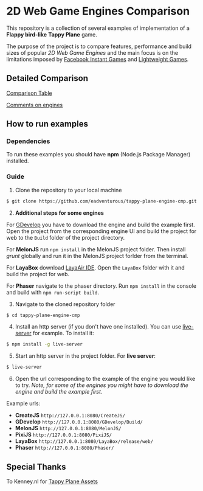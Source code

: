 # 2D Web Game Engines Comparison

This repository is a collection of several examples of implementation of a **Flappy bird-like** **Tappy Plane** game. 

The purpose of the project is to compare features, performance and build sizes of popular *2D Web Game Engines* and the main focus is on the limitations imposed by [Facebook Instant Games](https://developers.facebook.com/docs/games/instant-games/) and [Lightweight Games](https://developers.facebook.com/docs/games/instant-games/guides/lightweight/).

## Detailed Comparison

[Comparison Table](https://docs.google.com/spreadsheets/d/1W30FdImkqsa17l4YUpKwYhSRcAETv9_xxv08b0LFRGY/edit?usp=sharing)

[Comments on engines](https://docs.google.com/document/d/1c_0vt13B78yYAp2FsCcT8ybn3gK0bErY7afc3zGzUNQ/edit?usp=sharing)

## How to run examples

### Dependencies

To run these examples you should have **npm** (Node.js Package Manager) installed.

### Guide

1. Clone the repository to your local machine 
```bash
$ git clone https://github.com/eadventurous/tappy-plane-engine-cmp.git
```
2. **Additional steps for some engines** 

For [GDevelop](https://gdevelop-app.com/download/) you have to download the engine and build the example first. Open the project from the corresponding engine UI and build the project for web to the `Build` folder of the project directory.

For **MelonJS** run `npm install` in the MelonJS project folder. Then install *grunt* globally and run it in the MelonJS project forlder from the terminal.

For **LayaBox** download [LayaAir IDE](https://ldc2.layabox.com/layadownload/?language=en&type=layaairide-LayaAir%20IDE%202.3.0beta). Open the `LayaBox` folder with it and build the project for web.

For **Phaser** navigate to the phaser directory. Run `npm install` in the console and build with `npm run-script build`.

3. Navigate to the cloned repository folder
```bash
$ cd tappy-plane-engine-cmp
```
4. Install an http server (if you don't have one installed). You can use [live-server](https://www.npmjs.com/package/live-server) for example. To install it:
```bash
$ npm install -g live-server
```
5. Start an http server in the project folder. For **live server**:
```bash
$ live-server
```
6. Open the url corresponding to the example of the engine you would like to try. *Note, for some of the engines you might have to download the engine and build the example first.* 

Example urls: 

- **CreateJS** `http://127.0.0.1:8080/CreateJS/`
- **GDevelop** `http://127.0.0.1:8080/GDevelop/Build/`
- **MelonJS** `http://127.0.0.1:8080/MelonJS/`
- **PixiJS** `http://127.0.0.1:8080/PixiJS/`
- **LayaBox** `http://127.0.0.1:8080/LayaBox/release/web/`
- **Phaser** `http://127.0.0.1:8080/Phaser/`

## Special Thanks
To Kenney.nl for [Tappy Plane Assets](https://www.kenney.nl/assets/tappy-plane)
